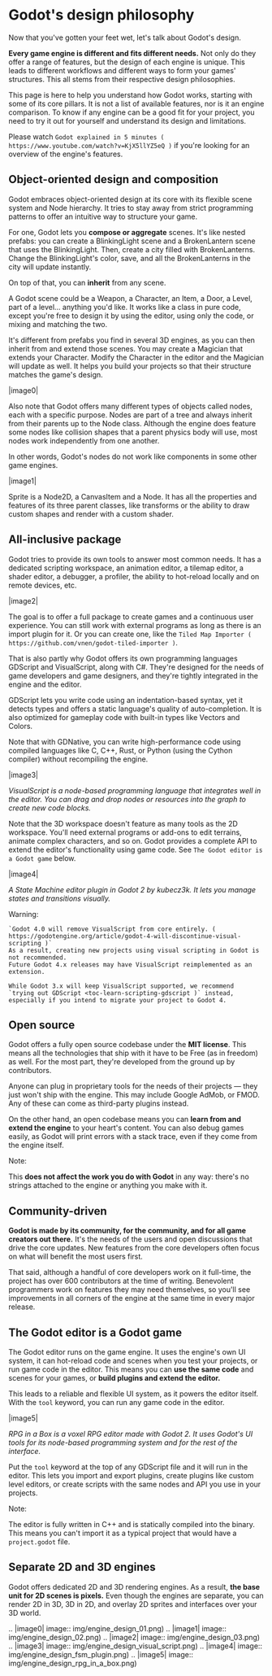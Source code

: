 

Godot's design philosophy
=========================

Now that you've gotten your feet wet, let's talk about Godot's design.

**Every game engine is different and fits different needs.**
Not only do they offer a range of features, but the design of each engine
is unique. This leads to different workflows and different ways to form
your games' structures. This all stems from their respective design philosophies.

This page is here to help you understand how Godot works, starting
with some of its core pillars. It is not a list of available features, nor
is it an engine comparison. To know if any engine can be a good fit for
your project, you need to try it out for yourself and
understand its design and limitations.

Please watch
`Godot explained in 5 minutes ( https://www.youtube.com/watch?v=KjX5llYZ5eQ )`
if you're looking for an overview of the engine's features.

Object-oriented design and composition
--------------------------------------

Godot embraces object-oriented design at its core with its flexible
scene system and Node hierarchy. It tries to stay away from strict
programming patterns to offer an intuitive way to structure your game.

For one, Godot lets you **compose or aggregate** scenes.
It's like nested prefabs: you can create a BlinkingLight scene and
a BrokenLantern scene that uses the BlinkingLight.
Then, create a city filled with BrokenLanterns.
Change the BlinkingLight's color, save, and all the
BrokenLanterns in the city will update instantly.

On top of that, you can **inherit** from any scene.

A Godot scene could be a Weapon, a Character, an Item, a Door, a Level,
part of a level… anything you'd like. It works like a class in pure code,
except you're free to design it by using the editor, using only the
code, or mixing and matching the two.

It's different from prefabs you find in several 3D engines, as you can
then inherit from and extend those scenes. You may create a Magician
that extends your Character. Modify the Character in the editor and the Magician
will update as well. It helps you build your projects so that their
structure matches the game's design.

|image0|

Also note that Godot offers many different types of objects called
nodes, each with a specific purpose. Nodes are part of a tree and always
inherit from their parents up to the Node class. Although the engine
does feature some nodes like collision shapes that a parent physics
body will use, most nodes work independently from one another.

In other words, Godot's nodes do not work like components in some
other game engines.

|image1|

Sprite is a Node2D, a CanvasItem and a Node. It has all the properties
and features of its three parent classes, like transforms or the ability
to draw custom shapes and render with a custom shader.

All-inclusive package
---------------------

Godot tries to provide its own tools to answer most common
needs. It has a dedicated scripting workspace, an animation editor, a
tilemap editor, a shader editor, a debugger, a profiler,
the ability to hot-reload locally and on remote devices, etc.

|image2|

The goal is to offer a full package to create games and a continuous
user experience. You can still work with external programs as long as
there is an import plugin for it. Or you can create one, like the `Tiled
Map Importer ( https://github.com/vnen/godot-tiled-importer )`.

That is also partly why Godot offers its own programming languages
GDScript and VisualScript, along with C#. They're designed for the needs
of game developers and game designers, and they're tightly integrated in
the engine and the editor.

GDScript lets you write code using an indentation-based syntax,
yet it detects types and offers a static language's quality of auto-completion.
It is also optimized for gameplay code with built-in types like Vectors and Colors.

Note that with GDNative, you can write high-performance code using compiled
languages like C, C++, Rust, or Python (using the Cython compiler)
without recompiling the engine.

|image3|

*VisualScript is a node-based programming language that integrates well
in the editor. You can drag and drop nodes or resources into the graph
to create new code blocks.*

Note that the 3D workspace doesn't feature as many tools as the 2D workspace.
You'll need external programs or add-ons to edit terrains, animate complex characters, and so on.
Godot provides a complete API to extend the editor's functionality using
game code. See `The Godot editor is a Godot game` below.

|image4|

*A State Machine editor plugin in Godot 2 by kubecz3k. It lets you
manage states and transitions visually.*


Warning:


    `Godot 4.0 will remove VisualScript from core entirely. ( https://godotengine.org/article/godot-4-will-discontinue-visual-scripting )`
    As a result, creating new projects using visual scripting in Godot is not recommended.
    Future Godot 4.x releases may have VisualScript reimplemented as an extension.

    While Godot 3.x will keep VisualScript supported, we recommend
    `trying out GDScript <toc-learn-scripting-gdscript )` instead,
    especially if you intend to migrate your project to Godot 4.

Open source
-----------

Godot offers a fully open source codebase under the **MIT license**.
This means all the technologies that ship with it have to be Free
(as in freedom) as well.
For the most part, they're developed from the ground up by contributors.

Anyone can plug in proprietary tools for the needs of their projects —
they just won't ship with the engine. This may include Google AdMob,
or FMOD. Any of these can come as
third-party plugins instead.

On the other hand, an open codebase means you can **learn from and extend
the engine** to your heart's content. You can also debug games easily,
as Godot will print errors with a stack trace, even if they come from the engine itself.

Note:


   This **does not affect the work you do with Godot** in any way: there's
   no strings attached to the engine or anything you make with it.

Community-driven
----------------

**Godot is made by its community, for the community, and for all game
creators out there.** It's the needs of the users and open discussions
that drive the core updates. New features from the core developers often
focus on what will benefit the most users first.

That said, although a handful of core developers work on it full-time,
the project has over 600 contributors at the time of writing. Benevolent
programmers work on features they may need themselves, so you'll see
improvements in all corners of the engine at the same time in every
major release.

The Godot editor is a Godot game
--------------------------------

The Godot editor runs on the game engine. It uses the engine's own UI
system, it can hot-reload code and scenes when you test your projects,
or run game code in the editor. This means you can **use the same code**
and scenes for your games, or **build plugins and extend the editor.**

This leads to a reliable and flexible UI system, as it powers the editor
itself. With the `tool` keyword, you can run any game code in the editor.

|image5|

*RPG in a Box is a voxel RPG editor made with Godot 2. It uses Godot's
UI tools for its node-based programming system and for the rest of the
interface.*

Put the `tool` keyword at the top of any GDScript file and it will run
in the editor. This lets you import and export plugins, create plugins
like custom level editors, or create scripts with the same nodes and API
you use in your projects.

Note:


   The editor is fully written in C++ and is statically compiled into the
   binary. This means you can't import it as a typical project that would have a
   `project.godot` file.

Separate 2D and 3D engines
--------------------------

Godot offers dedicated 2D and 3D rendering engines. As a result, **the
base unit for 2D scenes is pixels.** Even though the engines are
separate, you can render 2D in 3D, 3D in 2D, and overlay 2D sprites and
interfaces over your 3D world.

.. |image0| image:: img/engine_design_01.png)
.. |image1| image:: img/engine_design_02.png)
.. |image2| image:: img/engine_design_03.png)
.. |image3| image:: img/engine_design_visual_script.png)
.. |image4| image:: img/engine_design_fsm_plugin.png)
.. |image5| image:: img/engine_design_rpg_in_a_box.png)
